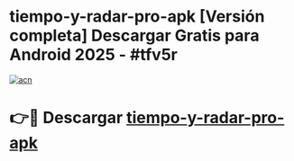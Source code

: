 # tiempo-y-radar-pro-apk  [Versión completa] Descargar Gratis para Android 2025 - #tfv5r

[![acn](https://github.com/user-attachments/assets/0f9c940e-d8b0-45ae-aac7-cd30a18b3e1c)](https://apps.freeplayer.one?title=tiempo-y-radar-pro-apk&ref=9F)

# 👉🔴 Descargar [tiempo-y-radar-pro-apk](https://apps.freeplayer.one?title=tiempo-y-radar-pro-apk&ref=9F)